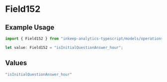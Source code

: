 # Field152

## Example Usage

```typescript
import { Field152 } from "inkeep-analytics-typescript/models/operations";

let value: Field152 = "isInitialQuestionAnswer_hour";
```

## Values

```typescript
"isInitialQuestionAnswer_hour"
```